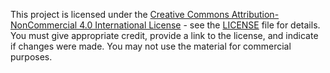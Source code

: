 This project is licensed under the [Creative Commons Attribution-NonCommercial 4.0 International License](https://creativecommons.org/licenses/by-nc/4.0/) - see the [LICENSE](LICENSE) file for details. You must give appropriate credit, provide a link to the license, and indicate if changes were made. You may not use the material for commercial purposes.